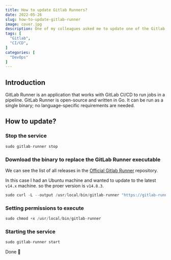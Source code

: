 ```yaml
---
title: How to update Gitlab Runners?
date: 2022-05-26
slug: how-to-update-gitlab-runner
image: cover.jpg
description: One of my colleagues asked me to update one of the Gitlab runners who had an older version yesterday. In this article, I will share how I did this update with you.
tags: [
  "Gitlab",
  "CI/CD",
]
categories: [
  "DevOps"
]
---
```


## Introduction

GitLab Runner is an application that works with GitLab CI/CD to run jobs in a pipeline. GitLab Runner is open-source and written in Go. It can be run as a single binary; no language-specific requirements are needed.

## How to update?

### Stop the service

```javascript
sudo gitlab-runner stop
```

### Download the binary to replace the GitLab Runner executable

We can see the list of all releases in the [Official Gitlab Runner](https://gitlab.com/gitlab-org/gitlab-runner/-/releases) repository.

In this case I had an Ubuntu machine and wanted to update to the latest `v14.x` machine. so the proer version is `v14.8.3`.

```javascript
sudo curl -L --output /usr/local/bin/gitlab-runner "https://gitlab-runner-downloads.s3.amazonaws.com/v14.8.3/binaries/gitlab-runner-linux-amd64"
```

### Setting permissions to execute

```javascript
sudo chmod +x /usr/local/bin/gitlab-runner
```

### Starting the service

```javascript
sudo gitlab-runner start
```

Done 🙂